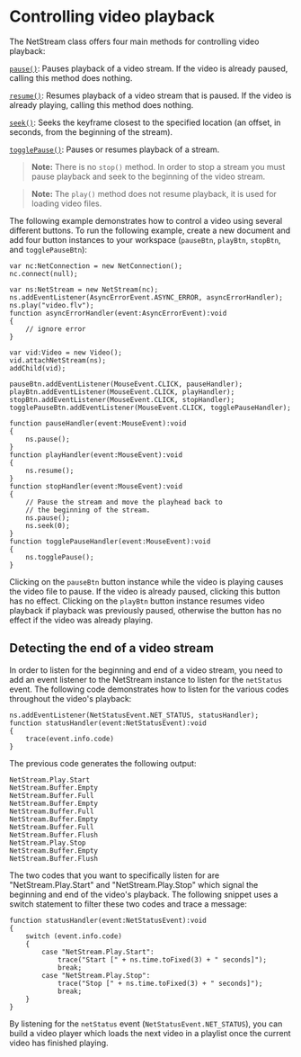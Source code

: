 # Controlling video playback

The NetStream class offers four main methods for controlling video playback:

[`pause()`](<https://help.adobe.com/en_US/FlashPlatform/reference/actionscript/3/flash/net/NetStream.html#pause()>):
Pauses playback of a video stream. If the video is already paused, calling this
method does nothing.

[`resume()`](<https://help.adobe.com/en_US/FlashPlatform/reference/actionscript/3/flash/net/NetStream.html#resume()>):
Resumes playback of a video stream that is paused. If the video is already
playing, calling this method does nothing.

[`seek()`](<https://help.adobe.com/en_US/FlashPlatform/reference/actionscript/3/flash/net/NetStream.html#seek()>):
Seeks the keyframe closest to the specified location (an offset, in seconds,
from the beginning of the stream).

[`togglePause()`](<https://help.adobe.com/en_US/FlashPlatform/reference/actionscript/3/flash/net/NetStream.html#togglePause()>):
Pauses or resumes playback of a stream.

> **Note:** There is no `stop()` method. In order to stop a stream you must
> pause playback and seek to the beginning of the video stream.

> **Note:** The `play()` method does not resume playback, it is used for loading
> video files.

The following example demonstrates how to control a video using several
different buttons. To run the following example, create a new document and add
four button instances to your workspace (`pauseBtn`, `playBtn`, `stopBtn`, and
`togglePauseBtn`):

    var nc:NetConnection = new NetConnection();
    nc.connect(null);

    var ns:NetStream = new NetStream(nc);
    ns.addEventListener(AsyncErrorEvent.ASYNC_ERROR, asyncErrorHandler);
    ns.play("video.flv");
    function asyncErrorHandler(event:AsyncErrorEvent):void
    {
    	// ignore error
    }

    var vid:Video = new Video();
    vid.attachNetStream(ns);
    addChild(vid);

    pauseBtn.addEventListener(MouseEvent.CLICK, pauseHandler);
    playBtn.addEventListener(MouseEvent.CLICK, playHandler);
    stopBtn.addEventListener(MouseEvent.CLICK, stopHandler);
    togglePauseBtn.addEventListener(MouseEvent.CLICK, togglePauseHandler);

    function pauseHandler(event:MouseEvent):void
    {
    	ns.pause();
    }
    function playHandler(event:MouseEvent):void
    {
    	ns.resume();
    }
    function stopHandler(event:MouseEvent):void
    {
    	// Pause the stream and move the playhead back to
    	// the beginning of the stream.
    	ns.pause();
    	ns.seek(0);
    }
    function togglePauseHandler(event:MouseEvent):void
    {
    	ns.togglePause();
    }

Clicking on the `pauseBtn` button instance while the video is playing causes the
video file to pause. If the video is already paused, clicking this button has no
effect. Clicking on the `playBtn` button instance resumes video playback if
playback was previously paused, otherwise the button has no effect if the video
was already playing.

## Detecting the end of a video stream

In order to listen for the beginning and end of a video stream, you need to add
an event listener to the NetStream instance to listen for the `netStatus` event.
The following code demonstrates how to listen for the various codes throughout
the video's playback:

    ns.addEventListener(NetStatusEvent.NET_STATUS, statusHandler);
    function statusHandler(event:NetStatusEvent):void
    {
    	trace(event.info.code)
    }

The previous code generates the following output:

    NetStream.Play.Start
    NetStream.Buffer.Empty
    NetStream.Buffer.Full
    NetStream.Buffer.Empty
    NetStream.Buffer.Full
    NetStream.Buffer.Empty
    NetStream.Buffer.Full
    NetStream.Buffer.Flush
    NetStream.Play.Stop
    NetStream.Buffer.Empty
    NetStream.Buffer.Flush

The two codes that you want to specifically listen for are
"NetStream.Play.Start" and "NetStream.Play.Stop" which signal the beginning and
end of the video's playback. The following snippet uses a switch statement to
filter these two codes and trace a message:

    function statusHandler(event:NetStatusEvent):void
    {
    	switch (event.info.code)
    	{
    		case "NetStream.Play.Start":
    			trace("Start [" + ns.time.toFixed(3) + " seconds]");
    			break;
    		case "NetStream.Play.Stop":
    			trace("Stop [" + ns.time.toFixed(3) + " seconds]");
    			break;
    	}
    }

By listening for the `netStatus` event (`NetStatusEvent.NET_STATUS`), you can
build a video player which loads the next video in a playlist once the current
video has finished playing.
